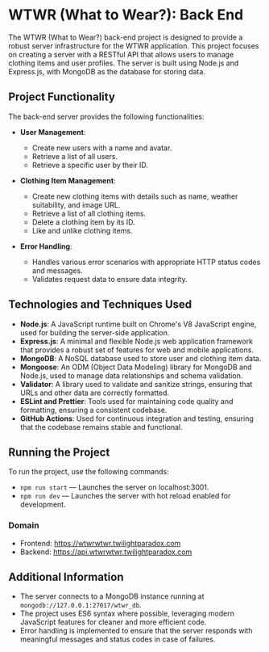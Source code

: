 # WTWR (What to Wear?): Back End

The WTWR (What to Wear?) back-end project is designed to provide a robust server infrastructure for the WTWR application. This project focuses on creating a server with a RESTful API that allows users to manage clothing items and user profiles. The server is built using Node.js and Express.js, with MongoDB as the database for storing data.

## Project Functionality

The back-end server provides the following functionalities:

- **User Management**:

  - Create new users with a name and avatar.
  - Retrieve a list of all users.
  - Retrieve a specific user by their ID.

- **Clothing Item Management**:

  - Create new clothing items with details such as name, weather suitability, and image URL.
  - Retrieve a list of all clothing items.
  - Delete a clothing item by its ID.
  - Like and unlike clothing items.

- **Error Handling**:
  - Handles various error scenarios with appropriate HTTP status codes and messages.
  - Validates request data to ensure data integrity.

## Technologies and Techniques Used

- **Node.js**: A JavaScript runtime built on Chrome's V8 JavaScript engine, used for building the server-side application.
- **Express.js**: A minimal and flexible Node.js web application framework that provides a robust set of features for web and mobile applications.
- **MongoDB**: A NoSQL database used to store user and clothing item data.
- **Mongoose**: An ODM (Object Data Modeling) library for MongoDB and Node.js, used to manage data relationships and schema validation.
- **Validator**: A library used to validate and sanitize strings, ensuring that URLs and other data are correctly formatted.
- **ESLint and Prettier**: Tools used for maintaining code quality and formatting, ensuring a consistent codebase.
- **GitHub Actions**: Used for continuous integration and testing, ensuring that the codebase remains stable and functional.

## Running the Project

To run the project, use the following commands:

- `npm run start` — Launches the server on localhost:3001.
- `npm run dev` — Launches the server with hot reload enabled for development.

### Domain

- Frontend: https://wtwrwtwr.twilightparadox.com
- Backend: https://api.wtwrwtwr.twilightparadox.com

## Additional Information

- The server connects to a MongoDB instance running at `mongodb://127.0.0.1:27017/wtwr_db`.
- The project uses ES6 syntax where possible, leveraging modern JavaScript features for cleaner and more efficient code.
- Error handling is implemented to ensure that the server responds with meaningful messages and status codes in case of failures.
